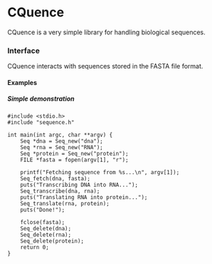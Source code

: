 # CQuence
CQuence is a very simple library for handling biological sequences.
### Interface
CQuence interacts with sequences stored in the FASTA file format.  

#### Examples
##### Simple demonstration
```
#include <stdio.h>
#include "sequence.h"

int main(int argc, char **argv) {
	Seq *dna = Seq_new("dna");
	Seq *rna = Seq_new("RNA");
	Seq *protein = Seq_new("protein");
	FILE *fasta = fopen(argv[1], "r");

	printf("Fetching sequence from %s...\n", argv[1]);
	Seq_fetch(dna, fasta);
	puts("Transcribing DNA into RNA...");
	Seq_transcribe(dna, rna);
	puts("Translating RNA into protein...");
	Seq_translate(rna, protein);
	puts("Done!");
	
	fclose(fasta);
	Seq_delete(dna);
	Seq_delete(rna);
	Seq_delete(protein);
	return 0;
}    
```
